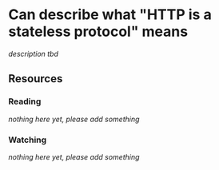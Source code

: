 # Can describe what "HTTP is a stateless protocol" means

_description tbd_

## Resources

### Reading

_nothing here yet, please add something_

### Watching

_nothing here yet, please add something_
